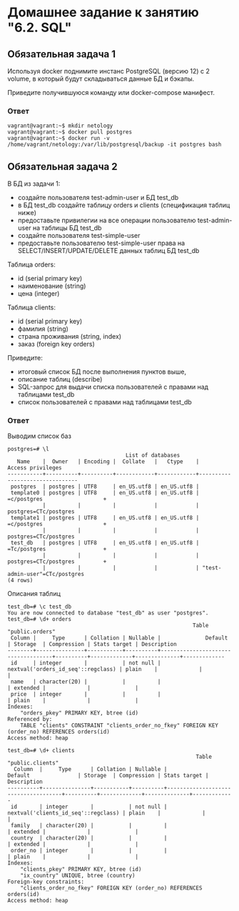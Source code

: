 # Домашнее задание к занятию "6.2. SQL"

## Обязательная задача 1
Используя docker поднимите инстанс PostgreSQL (версию 12) c 2 volume, в который будут складываться данные БД и бэкапы.

Приведите получившуюся команду или docker-compose манифест.
### Ответ
```
vagrant@vagrant:~$ mkdir netology
vagrant@vagrant:~$ docker pull postgres
vagrant@vagrant:~$ docker run -v /home/vagrant/netology:/var/lib/postgresql/backup -it postgres bash
```
## Обязательная задача 2
В БД из задачи 1:
- создайте пользователя test-admin-user и БД test_db
- в БД test_db создайте таблицу orders и clients (спeцификация таблиц ниже)
- предоставьте привилегии на все операции пользователю test-admin-user на таблицы БД test_db
- создайте пользователя test-simple-user
- предоставьте пользователю test-simple-user права на SELECT/INSERT/UPDATE/DELETE данных таблиц БД test_db

Таблица orders:
- id (serial primary key)
- наименование (string)
- цена (integer)

Таблица clients:
- id (serial primary key)
- фамилия (string)
- страна проживания (string, index)
- заказ (foreign key orders)

Приведите:
- итоговый список БД после выполнения пунктов выше,
- описание таблиц (describe)
- SQL-запрос для выдачи списка пользователей с правами над таблицами test_db
- список пользователей с правами над таблицами test_db
### Ответ
Выводим список баз
```
postgres=# \l
                                     List of databases
   Name    |  Owner   | Encoding |  Collate   |   Ctype    |       Access privileges
-----------+----------+----------+------------+------------+--------------------------------
 postgres  | postgres | UTF8     | en_US.utf8 | en_US.utf8 |
 template0 | postgres | UTF8     | en_US.utf8 | en_US.utf8 | =c/postgres                   +
           |          |          |            |            | postgres=CTc/postgres
 template1 | postgres | UTF8     | en_US.utf8 | en_US.utf8 | =c/postgres                   +
           |          |          |            |            | postgres=CTc/postgres
 test_db   | postgres | UTF8     | en_US.utf8 | en_US.utf8 | =Tc/postgres                  +
           |          |          |            |            | postgres=CTc/postgres         +
           |          |          |            |            | "test-admin-user"=CTc/postgres
(4 rows)
```

Описания таблиц
```
test_db=# \c test_db
You are now connected to database "test_db" as user "postgres".
test_db=# \d+ orders
                                                          Table "public.orders"
 Column |     Type      | Collation | Nullable |              Default               | Storage  | Compression | Stats target | Description
--------+---------------+-----------+----------+------------------------------------+----------+-------------+--------------+-------------
 id     | integer       |           | not null | nextval('orders_id_seq'::regclass) | plain    |             |              |
 name   | character(20) |           |          |                                    | extended |             |              |
 price  | integer       |           |          |                                    | plain    |             |              |
Indexes:
    "orders_pkey" PRIMARY KEY, btree (id)
Referenced by:
    TABLE "clients" CONSTRAINT "clients_order_no_fkey" FOREIGN KEY (order_no) REFERENCES orders(id)
Access method: heap

test_db=# \d+ clients
                                                           Table "public.clients"
  Column  |     Type      | Collation | Nullable |               Default               | Storage  | Compression | Stats target | Description
----------+---------------+-----------+----------+-------------------------------------+----------+-------------+--------------+-------------
 id       | integer       |           | not null | nextval('clients_id_seq'::regclass) | plain    |             |              |
 family   | character(20) |           |          |                                     | extended |             |              |
 country  | character(20) |           |          |                                     | extended |             |              |
 order_no | integer       |           |          |                                     | plain    |             |              |
Indexes:
    "clients_pkey" PRIMARY KEY, btree (id)
    "ix_country" UNIQUE, btree (country)
Foreign-key constraints:
    "clients_order_no_fkey" FOREIGN KEY (order_no) REFERENCES orders(id)
Access method: heap
```

